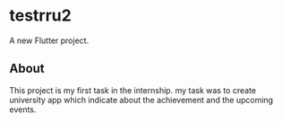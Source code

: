 # testrru2

A new Flutter project.

## About
This project is my first task in the internship.
my task was to create university app which indicate about the achievement and the upcoming events.


